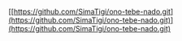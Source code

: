 [[https://github.com/SimaTigi/ono-tebe-nado.git](https://github.com/SimaTigi/ono-tebe-nado.git)](https://github.com/SimaTigi/ono-tebe-nado.git)
